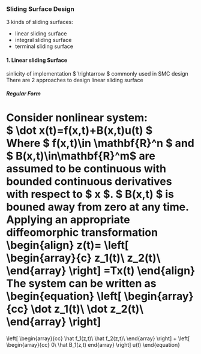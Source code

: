 ### Sliding Surface Design
3 kinds of sliding surfaces:
* linear sliding surface
* integral sliding surface
* terminal sliding surface

#### 1. Linear sliding Surface
sinlicity of implementation $ \rightarrow $ commonly used in SMC design  
There are 2 approaches to design linear sliding surface  
##### Regular Form
Consider nonlinear system:  
$ \dot x(t)=f(x,t)+B(x,t)u(t) $  
Where $ f(x,t)\in \mathbf{R}^n $ and $ B(x,t)\in\mathbf{R}^m$ are assumed to be continuous with bounded continuous derivatives with respect to $ x $. $ B(x,t) $ is bouned away from zero at any time.  
Applying an appropriate diffeomorphic transformation
\begin{align} 
z(t)=
\left[
\begin{array}{c}
z_1(t)\\
z_2(t)\\
\end{array}
\right]
=Tx(t)
\end{align}
The system can be written as
\begin{equation}
\left[
\begin{array}{cc}
\dot z_1(t)\\
\dot z_2(t)\\
\end{array}
\right]
=
\left[
\begin{array}{cc}
\hat f_1(z,t)\\
\hat f_2(z,t)\\
\end{array}
\right]
+
\left[
\begin{array}{cc}
0\\
\hat B_1(z,t)
end{array}
\right]
u(t)
\end{equation}
